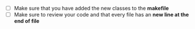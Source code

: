 - [ ] Make sure that you have added the new classes to the **makefile**
- [ ] Make sure to review your code and that every file has an **new line at the end of file**

